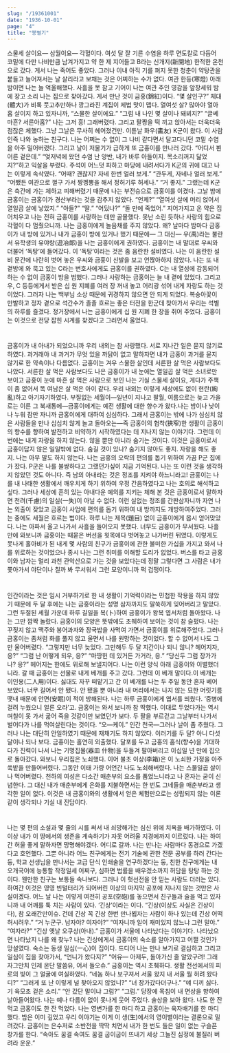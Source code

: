 ```yaml
---
slug: "/19361001"
date: "1936-10-01"
page: "4"
title: "봉별기"
---
```


스물세 살이요― 삼월이요―
각혈이다. 여섯 달 잘 기른 수염을 하루 면도칼로 다듬어 코밑에 다만 나비만큼 남겨가지고 약 한 제 지어들고 B라는 신개지(新開地) 한적한 온천으로 갔다. 게서 나는 죽어도 좋았다. 그러나 이내 아직 기를 펴지 못한 청춘이 약탕관을 붙들고 늘어져서는 날 살리라고 보채는 것은 어찌하는 수가 없다. 여관 한등(寒燈) 아래 밤이면 나는 늘 억울해했다. 사흘을 못 참고 기어이 나는 여관 주인 영감을 앞장세워 밤에 장고 소리 나는 집으로 찾아갔다. 게서 만난 것이 금홍(錦紅)이다.
“몇 살인구?”
체대(體大)가 비록 풋고추만하나 깡그라진 계집이 제법 맛이 맵다. 열여섯 살? 많아야 열아홉 살이지 하고 있자니까,
“스물한 살이에요.”
“그럼 내 나인 몇 살이나 돼뵈지?” “글쎄 마흔? 서른아홉?”
나는 그저 흥! 그래버렸다. 그리고 팔짱을 떡 끼고 앉아서는 더욱더욱 점잖은 체했다. 그냥 그날은 무사히 헤어졌건만.
이튿날 화우(畵友) K군이 왔다. 이 사람인즉 나와 농하는 친구다. 나는 어쩌는 수 없이 그 나비 같다면서 달고다니던 코밑 수염을 아주 밀어버렸다. 그리고 날이 저물기가 급하게 또 금홍이를 만나러 갔다.
“어디서 뵌 어른 겉은데.”
“엊저녁에 왔던 수염 난 양반, 내가 바루 아들이지. 목소리꺼지 닮었지?”하고 익살을 부렸다. 주석이 어느덧 파하고 마당에 내려서다가 K군의 귀에 대고 나는 이렇게 속삭였다.
“어때? 괜찮지? 자네 한번 얼러 보게.”
“관두게, 자네나 얼러 보게.”
“어쨌든 여관으로 껄구 가서 짱껭뽕을 해서 정허기루 허세나.”
“거 좋지.”
그랬는데 K군은 측간에 가는 체하고 피해버렸기 때문에 나는 부전승으로 금홍이를 이겼다. 그날 밤에 금홍이는 금홍이가 경산부라는 것을 감추지 않았다.
“언제?”
“열여섯 살에 머리 얹어서 열일곱 살에 낳았지.”
“아들?”
“딸.”
“어딨나?”
“돌 만에 죽었어.”
지어가지고 온 약은 집어치우고 나는 전혀 금홍이를 사랑하는 데만 골몰했다. 못난 소린 듯하나 사랑의 힘으로 각혈이 다 멈췄으니까. 나는 금홍이에게 놀음채를 주지 않았다. 왜? 날마다 밤마다 금홍이가 내 방에 있거나 내가 금홍이 방에 있거나 했기 때문에―
그 대신―
우(禹)라는 불란서 유학생의 유야랑(遊冶郞)을 나는 금홍이에게 권하였다. 금홍이는 내 말대로 우씨와 더불어 ‘독탕’에 들어갔다. 이 ‘독탕’이라는 것은 좀 음란한 설비였다. 나는 이 음란한 설비 문간에 나란히 벗어 놓은 우씨와 금홍이 신발을 보고 언짢아하지 않았다. 나는 또 내 곁방에 와 묵고 있는 C라는 변호사에게도 금홍이를 권하였다. C는 내 열성에 감동되어 하는 수 없이 금홍이 방을 범했다. 그러나 사랑하는 금홍이는 늘 내 곁에 있었다. 그리고 우, C 등등에게서 받은 십 원 지폐를 여러 장 꺼내 놓고 어리광 섞어 내게 자랑도 하는 것이었다. 그러자 나는 백부님 소상 때문에 귀경하지 않으면 안 되게 되었다. 복숭아꽃이 만발하고 정자 곁으로 석간수가 졸졸 흐르는 좋은 터전을 한군데 찾아가서 우리는 석별의 하루를 즐겼다. 정거장에서 나는 금홍이에게 십 원 지폐 한 장을 쥐어 주었다. 금홍이는 이것으로 전당 잡힌 시계를 찾겠다고 그러면서 울었다.

#

금홍이가 내 아내가 되었으니까 우리 내외는 참 사랑했다. 서로 지나간 일은 묻지 않기로 하였다. 과거래야 내 과거가 무엇 있을 까닭이 없고 말하자면 내가 금홍이 과거를 묻지 않기로 한 약속이나 다름없다. 금홍이는 겨우 스물한 살인데 서른한 살 먹은 사람보다도 나았다. 서른한 살 먹은 사람보다도 나은 금홍이가 내 눈에는 열일곱 살 먹은 소녀로만 보이고 금홍이 눈에 마흔 살 먹은 사람으로 보인 나는 기실 스물세 살이요, 게다가 주책이 좀 없어서 똑 여남은 살 먹은 아이 같다. 우리 내외는 이렇게 세상에도 없이 현란(絢 亂)하고 아기자기하였다.
부질없는 세월이―일년이 지나고 팔월, 여름으로는 늦고 가을로는 이른 그 북새통에―금홍이에게는 예전 생활에 대한 향수가 왔다.나는 밤이나 낮이나 누워 잠만 자니까 금홍이에게 대하여 심심하다. 그래서 금홍이는 밖에 나가 심심치 않은 사람들을 만나 심심치 않게 놀고 돌아오는―즉 금홍이의 협착(狹窄)한 생활이 금홍이의 향수를 향하여 발전하고 비약하기 시작하였다는 데 지나지 않는 이야기다.
그런데 이번에는 내게 자랑을 하지 않는다. 않을 뿐만 아니라 숨기는 것이다. 이것은 금홍이로서 금홍이답지 않은 일일밖에 없다. 숨길 것이 있나? 숨기지 않아도 좋지. 자랑을 해도 좋지.
나는 아무 말도 하지 않는다. 나는 금홍의 오락의 편의를 돕기 위하여 가끔 P군 집에 가 잤다. P군은 나를 불쌍하다고 그랬던가싶이 지금 기억된다. 나는 또 이런 것을 생각하지 않았던 것도 아니다. 즉 남의 아내라는 것은 정조를 지켜야 하느니라고!
금홍이는 나를 내 나태한 생활에서 깨우치게 하기 위하여 우정 간음하였다고 나는 호의로 해석하고 싶다. 그러나 세상에 흔히 있는 아내다운 예의를 지키는 체해 본 것은 금홍이로서 말하자면 천려(千慮)의 일실(一失)이 아닐 수 없다. 이런 실없는 정조를 간판삼자니까 자연 나는 외출이 잦았고 금홍이 사업에 편의를 돕기 위하여 내 방까지도 개방하여주었다. 그러는 중에도 세월은 흐르는 법이다.
하루 나는 제목(題目) 없이 금홍이에게 몹시 얻어맞았다. 나는 아파서 울고 나가서 사흘을 들어오지 못했다. 너무도 금홍이가 무서웠다. 나흘 만에 와보니까 금홍이는 때묻은 버선을 윗목에다 벗어놓고 나가버린 뒤였다. 이렇게도 못나게 홀아비가 된 내게 몇 사람의 친구가 금홍이에 관한 불미한 가십을 가지고 와서 나를 위로하는 것이었으나 종시 나는 그런 취미를 이해할 도리가 없었다. 버스를 타고 금홍이와 남자는 멀리 과천 관악산으로 가는 것을 보았다는데 정말 그렇다면 그 사람은 내가 쫓아가서 야단이나 칠까 봐 무서워서 그런 모양이니까 퍽 겁쟁이다.

#

인간이라는 것은 임시 거부하기로 한 내 생활이 기억력이라는 민첩한 작용을 하지 않았기 때문에 두 달 후에는 나는 금홍이라는 성명 삼자까지도 말쑥하게 잊어버리고 말았다. 그런 두절된 세월 가운데 하루 길일을 복(卜)하여 금홍이가 왕복 엽서처럼 돌아왔다. 나는 그만 깜짝 놀랐다.
금홍이의 모양은 뜻밖에도 초췌하여 보이는 것이 참 슬펐다. 나는 꾸짖지 않고 맥주와 붕어과자와 장국밥을 사먹여 가면서 금홍이를 위로해주었다. 그러나 금홍이는 좀처럼 화를 풀지 않고 울면서 나를 원망하는 것이었다. 할 수 없어서 나도 그만 울어버렸다.
“그렇지만 너무 늦었다. 그만해두 두 달 지간이나 되니 않니? 헤어지자, 응?”
“그럼 난 어떻게 되우, 응?”
“마땅헌 데 있거든 가거라, 응.”
“당신두 그럼 장가가나? 응?”
헤어지는 한에도 위로해 보낼지어다. 나는 이런 양식 아래 금홍이와 이별했더니라. 갈 때 금홍이는 선물로 내게 베개를 주고 갔다.
그런데 이 베개 말이다.이 베개는 이인용(二人用)이다. 싫대도 자꾸 떠맡기고 간 이 베개를 나는 두 주일 동안 혼자 베어 보았다. 너무 길어서 안 됐다. 안 됐을 뿐 아니라 내 머리에서는 나지 않는 묘한 머릿기름 땟내 때문에 안면(安眠)이 적이 방해된다.
나는 하루 금홍이에게 엽서를 띄웠다.
‘중병에 걸려 누웠으니 얼른 오라’고.
금홍이는 와서 보니까 참 딱했다. 이대로 두었다가는 역시 며칠이 못 가서 굶어 죽을 것같이만 보였던가 보다. 두 팔을 부르걷고 그날부터 나가서 벌어다가 나를 먹여살린다는 것이다.
“오―케이.”
인간 천국―그러나 날이 좀 추웠다. 그러나 나는 대단히 안일하였기 때문에 재채기도 하지 않았다.
이러기를 두 달? 아니 다섯 달이나 되나 보다. 금홍이는 홀연히 외출했다. 달포를 두고 금홍의 홈식(향수)을 기대하다가 진력이 나서 나는 기명집물(器皿 什物)을 두들겨 팔아버리고 이십일 년 만에 집으로 돌아갔다.
와보니 우리집은 노쇠했다. 이어 불초 이상(李箱)은 이 노쇠한 가정을 아주 쑥밭을 만들어버렸다. 그동안 이태 가량 어언간 나도 노쇠해버렸다. 나는 스물일곱 살이나 먹어버렸다.
천하의 여성은 다소간 매춘부의 요소를 품었느니라고 나 혼자는 굳이 신념한다. 그 대신 내가 매춘부에게 은화를 지불하면서는 한 번도 그네들을 매춘부라고 생각한 일이 없다. 이것은 내 금홍이와의 생활에서 얻은 체험만으로는 성립되지 않는 이론같이 생각되나 기실 내 진담이다.

#

나는 몇 편의 소설과 몇 줄의 시를 써서 내 쇠망해가는 심신 위에 치욕을 배가하였다. 이 이상 내가 이 땅에서의 생존을 계속하기가 자못 어려울 지경에까지 이르렀다. 나는 하여간 허울 좋게 말하자면 망명해야겠다. 어디로 갈까. 나는 만나는 사람마다 동경으로 가겠다고 호언했다. 그뿐 아니라 어느 친구에게는 전기 기술에 관한 전문 공부를 하러 간다는 둥, 학교 선생님을 만나서는 고급 단식 인쇄술을 연구하겠다는 둥, 친한 친구에게는 내 오개국어에 능통할 작정일세 어쩌구, 심하면 법률을 배우겠소까지 허담을 탕탕 하는 것이다. 웬만한 친구는 보통들 속나보다. 그러나 이 헛선전을 안 믿는 사람도 더러는 있다. 하여간 이것은 영영 빈털터리가 되어버린 이상의 마지막 공포에 지나지 않는 것만은 사실이겠다.
어느 날 나는 이렇게 여전히 공포(空砲)를 놓으면서 친구들과 술을 먹고 있자니까 내 어깨를 툭 치는 사람이 있다. ‘긴상’이라는 이다.
“긴상(이상도 사실은 긴상이다), 참 오래간만이슈. 건데 긴상 꼭 긴상 한번 만나뵙자는 사람이 하나 있는데 긴상 어떡허시려우.”
“거 누군구. 남자야? 여자야?”
“여자니까 일이 재미있지 않느냐 그런 말야.”
“여자라?”
“긴상 옛날 오쿠상(아내).”
금홍이가 서울에 나타났다는 이야기다. 나타났으면 나타났지 나를 왜 찾누? 나는 긴상에게서 금홍이의 숙소를 알아가지고 어쩔 것인가 망설였다. 숙소는 동생 일심(一心)이 집이다.
드디어 나는 만나 보기로 결심하고 그리고 일심이 집을 찾아가서,
“언니가 왔다지?”
“어유― 아제두, 돌아가신 줄 알았구려! 그래 자그만치 인제 온단 말씀유, 어서 들오슈.”
금홍이는 역시 초췌하다. 생활 전선에서의 피로의 빛이 그 얼굴에 여실하였다. “네놈 하나 보구져서 서울 왔지 내 서울 뭘 허려 왔다디?”
“그러게 또 난 이렇게 널 찾아오지 않었니?”
“너 장가갔다더구나.”
“얘 디끼 싫다. 기 육모초 겉은 소리.”
“안 갔단 말이냐 그럼?”
“그럼.”
당장에 목침이 내 면상을 향하여 날아들어왔다. 나는 예나 다름이 없이 못나게 웃어 주었다.
술상을 보아 왔다. 나도 한 잔 먹고 금홍이도 한 잔 먹었다. 나는 영변가를 한 마디 하고 금홍이는 육자배기를 한 마디 했다.
밤은 이미 깊었고 우리 이야기는 이게 이 생(生)에서의 영이별이라는 결론으로 밀려갔다. 금홍이는 은수저로 소반전을 딱딱 치면서 내가 한 번도 들은 일이 없는 구슬픈 창가를 한다.
“속아도 꿈결 속여도 꿈결 굽이굽이 뜨내기 세상 그늘진 심정에 불질러 버려라 운운.”
